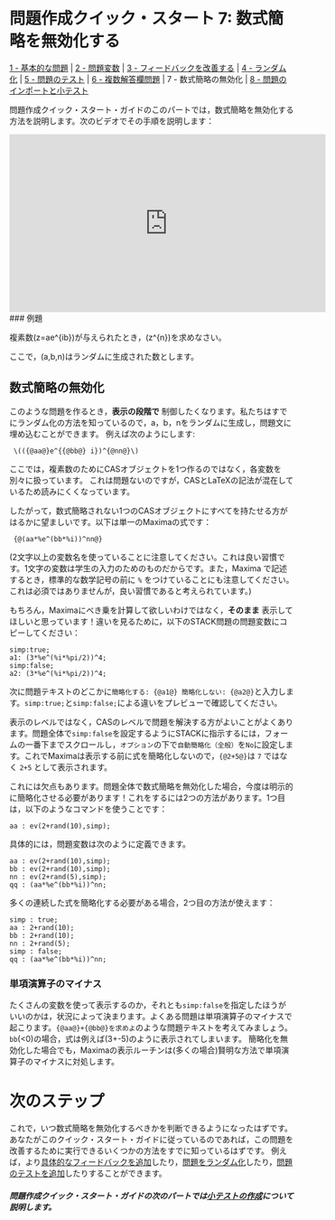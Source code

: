 # 問題作成クイック・スタート 7: 数式簡略を無効化する

[1 - 基本的な問題](Authoring_quick_start_1.md) | [2 - 問題変数](Authoring_quick_start_2.md) | [3 - フィードバックを改善する](Authoring_quick_start_3.md) | [4 - ランダム化](Authoring_quick_start_4.md) | [5 - 問題のテスト](Authoring_quick_start_5.md) | [6 - 複数解答欄問題](Authoring_quick_start_6.md) | 7 - 数式簡略の無効化 | [8 - 問題のインポートと小テスト](Authoring_quick_start_8.md)



問題作成クイック・スタート・ガイドのこのパートでは，数式簡略を無効化する方法を説明します。次のビデオでその手順を説明します：

<iframe width="560" height="315" src="https://www.youtube.com/embed/Et1O2dibsDI" frameborder="0" allowfullscreen></iframe>
### 例題

複素数\(z=ae^{ib}\)が与えられたとき，\(z^{n}\)を求めなさい。

ここで，\(a,b,n\)はランダムに生成された数とします。

## 数式簡略の無効化

このような問題を作るとき，__表示の段階で__ 制御したくなります。私たちはすでにランダム化の方法を知っているので，a，b，nをランダムに生成し，問題文に埋め込むことができます。 例えば次のようにします:

```
 \(({@aa@}e^{{@bb@} i})^{@nn@}\)
```
ここでは，複素数のためにCASオブジェクトを1つ作るのではなく，各変数を別々に扱っています。 これは問題ないのですが，CASとLaTeXの記法が混在しているため読みにくくなっています。

したがって，数式簡略されない1つのCASオブジェクトにすべてを持たせる方がはるかに望ましいです。以下は単一のMaximaの式です：

```
 {@(aa*%e^(bb*%i))^nn@}
```

(2文字以上の変数名を使っていることに注意してください。これは良い習慣です。1文字の変数は学生の入力のためのものだからです。また，Maxima で記述するとき，標準的な数学記号の前に `%` をつけていることにも注意してください。これは必須ではありませんが，良い習慣であると考えられています。)

もちろん，Maximaにべき乗を計算して欲しいわけではなく，__そのまま__ 表示してほしいと思っています！違いを見るために，以下のSTACK問題の問題変数にコピーしてください：

```
simp:true;
a1: (3*%e^(%i*%pi/2))^4;
simp:false;
a2: (3*%e^(%i*%pi/2))^4;
```

次に問題テキストのどこかに`簡略化する: {@a1@} 簡略化しない: {@a2@}`と入力します。`simp:true;`と`simp:false;`による違いをプレビューで確認してください。

表示のレベルではなく，CASのレベルで問題を解決する方がよいことがよくあります。問題全体で`simp:false`を設定するようにSTACKに指示するには，フォームの一番下までスクロールし，`オプション`の下で`自動簡略化（全般）`を`No`に設定します。これでMaximaは表示する前に式を簡略化しないので，`{@2+5@}`は `7` ではなく `2+5` として表示されます。

これには欠点もあります。問題全体で数式簡略を無効化した場合，今度は明示的に簡略化させる必要があります！これをするには2つの方法があります。1つ目は，以下のようなコマンドを使うことです：

```
aa : ev(2+rand(10),simp);
```

具体的には，問題変数は次のように定義できます。

```
aa : ev(2+rand(10),simp);
bb : ev(2+rand(10),simp);
nn : ev(2+rand(5),simp);
qq : (aa*%e^(bb*%i))^nn;
```

多くの連続した式を簡略化する必要がある場合，2つ目の方法が使えます：

```
simp : true;
aa : 2+rand(10);
bb : 2+rand(10);
nn : 2+rand(5);
simp : false;
qq : (aa*%e^(bb*%i))^nn;
```

### 単項演算子のマイナス
たくさんの変数を使って表示するのか，それとも`simp:false`を指定したほうがいいのかは，状況によって決まります。よくある問題は単項演算子のマイナスで起こります。`{@aa@}+{@bb@}を求めよ`のような問題テキストを考えてみましょう。`bb`\(<0\)の場合，式は例えば\(3+-5\)のように表示されてしまいます。 簡略化を無効化した場合でも，Maximaの表示ルーチンは(多くの場合)賢明な方法で単項演算子のマイナスに対処します。

# 次のステップ

これで，いつ数式簡略を無効化するべきかを判断できるようになったはずです。あなたがこのクイック・スタート・ガイドに従っているのであれば，この問題を改善するために実行できるいくつかの方法をすでに知っているはずです。
例えば，より[具体的なフィードバックを追加](Authoring_quick_start_3.md)したり，[問題をランダム化](Authoring_quick_start_4.md)したり，[問題のテストを追加](Authoring_quick_start_5.md)したりすることができます。

##### **問題作成クイック・スタート・ガイドの次のパートでは[小テストの作成](Authoring_quick_start_8.md)について説明します。**